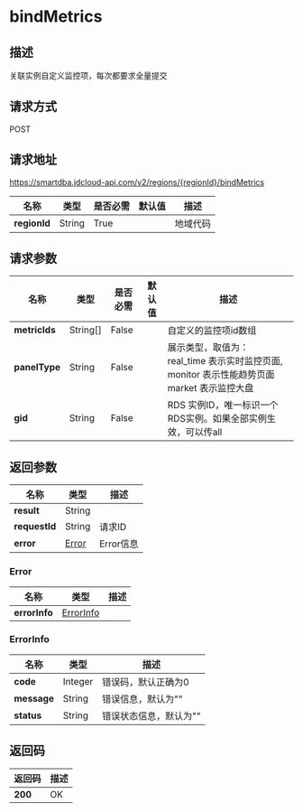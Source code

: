 # bindMetrics


## 描述
关联实例自定义监控项，每次都要求全量提交

## 请求方式
POST

## 请求地址
https://smartdba.jdcloud-api.com/v2/regions/{regionId}/bindMetrics

|名称|类型|是否必需|默认值|描述|
|---|---|---|---|---|
|**regionId**|String|True| |地域代码|

## 请求参数
|名称|类型|是否必需|默认值|描述|
|---|---|---|---|---|
|**metricIds**|String[]|False| |自定义的监控项id数组|
|**panelType**|String|False| |展示类型，取值为： real_time 表示实时监控页面, monitor 表示性能趋势页面 market 表示监控大盘|
|**gid**|String|False| |RDS 实例ID，唯一标识一个RDS实例。如果全部实例生效，可以传all|


## 返回参数
|名称|类型|描述|
|---|---|---|
|**result**|String| |
|**requestId**|String|请求ID|
|**error**|[Error](#error)|Error信息|

### <div id="Error">Error</div>
|名称|类型|描述|
|---|---|---|
|**errorInfo**|[ErrorInfo](#errorinfo)| |
### <div id="ErrorInfo">ErrorInfo</div>
|名称|类型|描述|
|---|---|---|
|**code**|Integer|错误码，默认正确为0|
|**message**|String|错误信息，默认为""|
|**status**|String|错误状态信息，默认为""|

## 返回码
|返回码|描述|
|---|---|
|**200**|OK|
